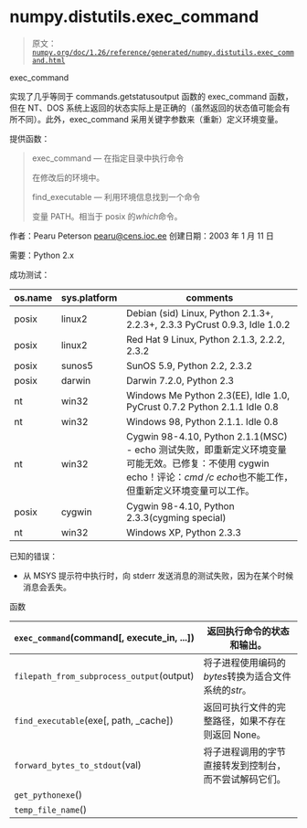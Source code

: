 # numpy.distutils.exec_command

> 原文：[`numpy.org/doc/1.26/reference/generated/numpy.distutils.exec_command.html`](https://numpy.org/doc/1.26/reference/generated/numpy.distutils.exec_command.html)

exec_command

实现了几乎等同于 commands.getstatusoutput 函数的 exec_command 函数，但在 NT、DOS 系统上返回的状态实际上是正确的（虽然返回的状态值可能会有所不同）。此外，exec_command 采用关键字参数来（重新）定义环境变量。

提供函数：

> exec_command — 在指定目录中执行命令
> 
> 在修改后的环境中。
> 
> find_executable — 利用环境信息找到一个命令
> 
> 变量 PATH。相当于 posix 的*which*命令。

作者：Pearu Peterson <pearu@cens.ioc.ee> 创建日期：2003 年 1 月 11 日

需要：Python 2.x

成功测试：

| os.name | sys.platform | comments |
| --- | --- | --- |
| posix | linux2 | Debian (sid) Linux, Python 2.1.3+, 2.2.3+, 2.3.3 PyCrust 0.9.3, Idle 1.0.2 |
| posix | linux2 | Red Hat 9 Linux, Python 2.1.3, 2.2.2, 2.3.2 |
| posix | sunos5 | SunOS 5.9, Python 2.2, 2.3.2 |
| posix | darwin | Darwin 7.2.0, Python 2.3 |
| nt | win32 | Windows Me Python 2.3(EE), Idle 1.0, PyCrust 0.7.2 Python 2.1.1 Idle 0.8 |
| nt | win32 | Windows 98, Python 2.1.1\. Idle 0.8 |
| nt | win32 | Cygwin 98-4.10, Python 2.1.1(MSC) - echo 测试失败，即重新定义环境变量可能无效。已修复：不使用 cygwin echo！评论：*cmd /c echo*也不能工作，但重新定义环境变量可以工作。 |
| posix | cygwin | Cygwin 98-4.10, Python 2.3.3(cygming special) |
| nt | win32 | Windows XP, Python 2.3.3 |

已知的错误：

+   从 MSYS 提示符中执行时，向 stderr 发送消息的测试失败，因为在某个时候消息会丢失。

函数

| `exec_command`(command[, execute_in, ...]) | 返回执行命令的状态和输出。 |
| --- | --- |
| `filepath_from_subprocess_output`(output) | 将子进程使用编码的*bytes*转换为适合文件系统的*str*。 |
| `find_executable`(exe[, path, _cache]) | 返回可执行文件的完整路径，如果不存在则返回 None。 |
| `forward_bytes_to_stdout`(val) | 将子进程调用的字节直接转发到控制台，而不尝试解码它们。 |
| `get_pythonexe`() |  |
| `temp_file_name`() |  |
